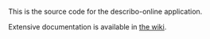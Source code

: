 This is the source code for the describo-online application.

Extensive documentation is available in
[the wiki](https://github.com/Arkisto-Platform/describo-online/wiki).
